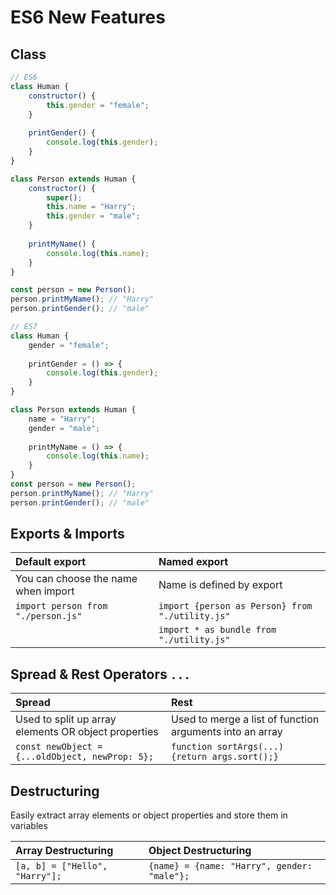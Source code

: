 # ES6 New Features

## Class

```javascript
// ES6
class Human {
    constructor() {
        this.gender = "female";
    }
    
    printGender() {
        console.log(this.gender);
    }
}

class Person extends Human {
    constructor() {
        super();
        this.name = "Harry";
        this.gender = "male";
    }
    
    printMyName() {
        console.log(this.name);
    }
}

const person = new Person();
person.printMyName(); // "Harry"
person.printGender(); // "male"

// ES7
class Human {            
    gender = "female";           
    
    printGender = () => {        
        console.log(this.gender);    
    }
}

class Person extends Human {           
    name = "Harry";        
    gender = "male";         
    
    printMyName = () => {        
        console.log(this.name);    
    }
}
const person = new Person();
person.printMyName(); // "Harry"
person.printGender(); // "male"
```

## Exports & Imports

| Default export | Named export |
| :--- | :--- |
| You can choose the name when import | Name is defined by export |
| `import person from "./person.js"` | `import {person as Person} from "./utility.js"` |
|  | `import * as bundle from "./utility.js"` |

## Spread & Rest Operators `...`

| Spread | Rest |
| :--- | :--- |
| Used to split up array elements OR object properties | Used to merge a list of function arguments into an array |
| `const newObject = {...oldObject, newProp: 5};` | `function sortArgs(...) {return args.sort();}` |

## Destructuring

Easily extract array elements or object properties and store them in variables

| Array Destructuring | Object Destructuring |
| :--- | :--- |
| `[a, b] = ["Hello", "Harry"];` | `{name} = {name: "Harry", gender: "male"};` |

